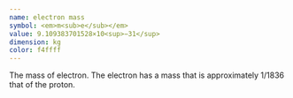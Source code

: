 ```yaml
---
name: electron mass
symbol: <em>m<sub>e</sub></em>
value: 9.109383701528×10<sup>−31</sup>
dimension: kg
color: f4ffff
---
```

The mass of electron. The electron has a mass that is approximately 1/1836 that of the proton.
